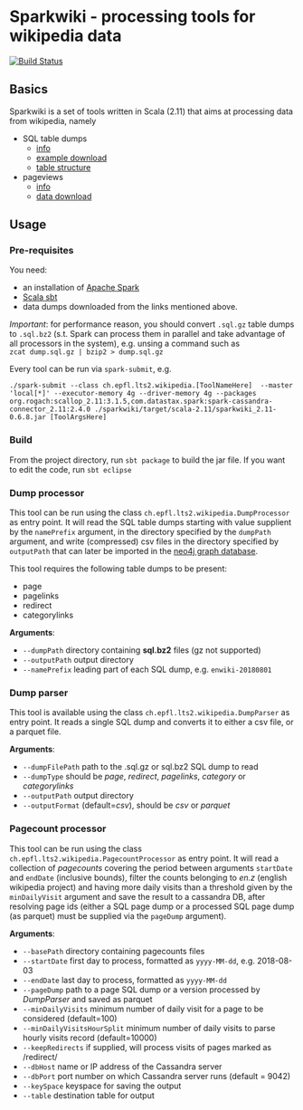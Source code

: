 # Sparkwiki - processing tools for wikipedia data

[![Build Status](https://travis-ci.com/epfl-lts2/sparkwiki.svg?branch=master)](https://travis-ci.com/epfl-lts2/sparkwiki)

## Basics
Sparkwiki is a set of tools written in Scala (2.11) that aims at processing data from 
wikipedia, namely 
* SQL table dumps 
  - [info](https://meta.wikimedia.org/wiki/Data_dumps)
  - [example download](https://dumps.wikimedia.org/enwiki/)
  - [table structure](https://www.mediawiki.org/wiki/Manual:Database_layout)
* pageviews
  - [info](https://dumps.wikimedia.org/other/pagecounts-ez/)
  - [data download](https://dumps.wikimedia.org/other/pagecounts-ez/merged/)

## Usage

### Pre-requisites
You need:
* an installation of [Apache Spark](https://spark.apache.org/)
* [Scala sbt](https://www.scala-sbt.org/)
* data dumps downloaded from the links mentioned above.

*Important*: for performance reason, you should convert `.sql.gz` table dumps 
to `.sql.bz2` (s.t. Spark can process them in parallel and take advantage of all 
processors in the system), e.g. unsing a command such as  
`zcat dump.sql.gz | bzip2 > dump.sql.gz`

Every tool can be run via `spark-submit`, e.g.
```
./spark-submit --class ch.epfl.lts2.wikipedia.[ToolNameHere]  --master 'local[*]' --executor-memory 4g --driver-memory 4g --packages org.rogach:scallop_2.11:3.1.5,com.datastax.spark:spark-cassandra-connector_2.11:2.4.0 ./sparkwiki/target/scala-2.11/sparkwiki_2.11-0.6.8.jar [ToolArgsHere]
```

### Build
From the project directory, run `sbt package` to build the jar file. If you want to edit the code, run `sbt eclipse`

### Dump processor
This tool can be run using the class `ch.epfl.lts2.wikipedia.DumpProcessor` as entry point. It will read the 
SQL table dumps starting with value supplient by the `namePrefix` argument, in the directory specified by the `dumpPath` argument, 
and write (compressed) csv files in the directory specified by `outputPath` that can later be imported in the [neo4j graph database](https://neo4j.com/).

This tool requires the following table dumps to be present:
* page
* pagelinks
* redirect
* categorylinks

**Arguments**:
* `--dumpPath` directory containing **sql.bz2** files (gz not supported)
* `--outputPath` output directory
* `--namePrefix` leading part of each SQL dump, e.g. `enwiki-20180801`


### Dump parser
This tool is available using the class `ch.epfl.lts2.wikipedia.DumpParser` as entry point. It reads a single SQL dump
and converts it to either a csv file, or a parquet file.

**Arguments**:
* `--dumpFilePath` path to the .sql.gz or sql.bz2 SQL dump to read
* `--dumpType` should be *page*, *redirect*, *pagelinks*, *category* or *categorylinks*
* `--outputPath` output directory
* `--outputFormat` (default=*csv*), should be *csv* or *parquet*


### Pagecount processor
This tool can be run using the class `ch.epfl.lts2.wikipedia.PagecountProcessor` as entry point. It will read a collection of *pagecounts* covering the period
between arguments `startDate` and `endDate` (inclusive bounds), 
filter the counts belonging to *en.z* (english wikipedia project) and having more daily visits than a threshold given by the `minDailyVisit` argument
and save the result to a cassandra DB, after resolving page ids (either a SQL page dump or a processed SQL page dump (as parquet) must be supplied via the `pageDump` argument).

**Arguments**:
* `--basePath` directory containing pagecounts files
* `--startDate` first day to process, formatted as `yyyy-MM-dd`, e.g. 2018-08-03
* `--endDate` last day to process,  formatted as `yyyy-MM-dd`
* `--pageDump` path to a page SQL dump or a version processed by *DumpParser* and saved as parquet
* `--minDailyVisits` minimum number of daily visit for a page to be considered (default=100)
* `--minDailyVisitsHourSplit` minimum number of daily visits to parse hourly visits record (default=10000)
* `--keepRedirects` if supplied, will process visits of pages marked as /redirect/
* `--dbHost` name or IP address of the Cassandra server
* `--dbPort` port number on which Cassandra server runs (default = 9042)
* `--keySpace` keyspace for saving the output
* `--table` destination table for output